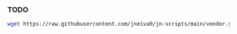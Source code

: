 


### TODO

```bash
wget https://raw.githubusercontent.com/jneiva0/jn-scripts/main/vendor.yaml -O 900-cloud-init.yml
```
